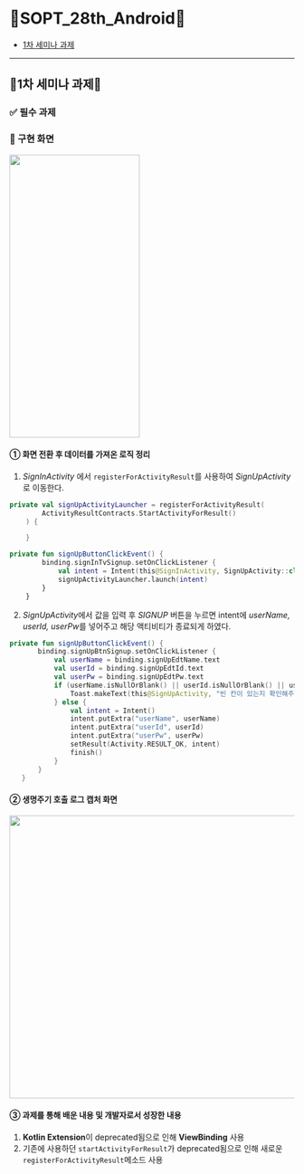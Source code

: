 # 💚SOPT_28th_Android💚  
* [1차 세미나 과제](https://github.com/Sopt-28th-AndroIDOL/Rimi_Sungrim/blob/main/README.md#-%ED%95%84%EC%88%98-%EA%B3%BC%EC%A0%9C)

---
## 🤍1차 세미나 과제🤍  
### ✅ 필수 과제  
### 📲 구현 화면
<img src="https://user-images.githubusercontent.com/72273531/114294668-14a7f900-9adb-11eb-8ce5-39fcffab2433.gif" width="230" height="500">  


#### ① 화면 전환 후 데이터를 가져온 로직 정리  
1. *SignInActivity* 에서 ```registerForActivityResult```를 사용하여 *SignUpActivity*로 이동한다.  
```Kotlin
private val signUpActivityLauncher = registerForActivityResult(
        ActivityResultContracts.StartActivityForResult()
    ) {

    }
```
```Kotlin
private fun signUpButtonClickEvent() {
        binding.signInTvSignup.setOnClickListener {
            val intent = Intent(this@SignInActivity, SignUpActivity::class.java)
            signUpActivityLauncher.launch(intent)
        }
    }
 ```
 
 2. *SignUpActivity*에서 값을 입력 후 *SIGNUP* 버튼을 누르면 intent에 *userName, userId, userPw*를 넣어주고 해당 액티비티가 종료되게 하였다.  
 ```Kotlin
 private fun signUpButtonClickEvent() {
        binding.signUpBtnSignup.setOnClickListener {
            val userName = binding.signUpEdtName.text
            val userId = binding.signUpEdtId.text
            val userPw = binding.signUpEdtPw.text
            if (userName.isNullOrBlank() || userId.isNullOrBlank() || userPw.isNullOrBlank()) {
                Toast.makeText(this@SignUpActivity, "빈 칸이 있는지 확인해주세요", Toast.LENGTH_SHORT).show()
            } else {
                val intent = Intent()
                intent.putExtra("userName", userName)
                intent.putExtra("userId", userId)
                intent.putExtra("userPw", userPw)
                setResult(Activity.RESULT_OK, intent)
                finish()
            }
        }
    }
```

#### ② 생명주기 호출 로그 캡처 화면  
<img src="https://user-images.githubusercontent.com/72273531/114292890-c5f36280-9acc-11eb-807c-ae7dff3e1557.png" width="600" height="500">

#### ③ 과제를 통해 배운 내용 및 개발자로서 성장한 내용 
1. **Kotlin Extension**이 deprecated됨으로 인해 **ViewBinding** 사용  
2. 기존에 사용하던 ```startActivityForResult```가 deprecated됨으로 인해 새로운 ```registerForActivityResult```메소드 사용  


